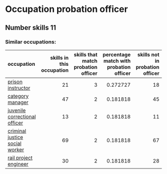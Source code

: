 # Occupation probation officer
## Number skills 11
### Similar occupations:
| occupation                                                          |   skills in this occupation |   skills that match probation officer |   percentage match with probation officer |   skills not in probation officer |
|:--------------------------------------------------------------------|----------------------------:|--------------------------------------:|------------------------------------------:|----------------------------------:|
| [prison instructor](prison_instructor.md)                           |                          21 |                                     3 |                                  0.272727 |                                18 |
| [category manager](category_manager.md)                             |                          47 |                                     2 |                                  0.181818 |                                45 |
| [juvenile correctional officer](juvenile_correctional_officer.md)   |                          13 |                                     2 |                                  0.181818 |                                11 |
| [criminal justice social worker](criminal_justice_social_worker.md) |                          69 |                                     2 |                                  0.181818 |                                67 |
| [rail project engineer](rail_project_engineer.md)                   |                          30 |                                     2 |                                  0.181818 |                                28 |
